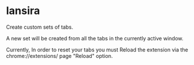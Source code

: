 # lansira

Create custom sets of tabs.

A new set will be created from all the tabs in the currently active window.

Currently, In order to reset your tabs you must Reload the extension via the chrome://extensions/ page "Reload" option.
